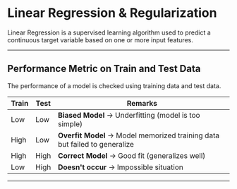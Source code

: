 # Linear Regression & Regularization  

Linear Regression is a supervised learning algorithm used to predict a continuous target variable based on one or more input features.  

---

## Performance Metric on Train and Test Data  

The performance of a model is checked using training data and test data.  

| **Train** | **Test** | **Remarks**             |
|-----------|----------|-------------------------|
| Low       | Low      | **Biased Model** → Underfitting (model is too simple) |
| High      | Low      | **Overfit Model** → Model memorized training data but failed to generalize |
| High      | High     | **Correct Model** → Good fit (generalizes well) |
| Low       | High     | **Doesn't occur** → Impossible situation |

---
